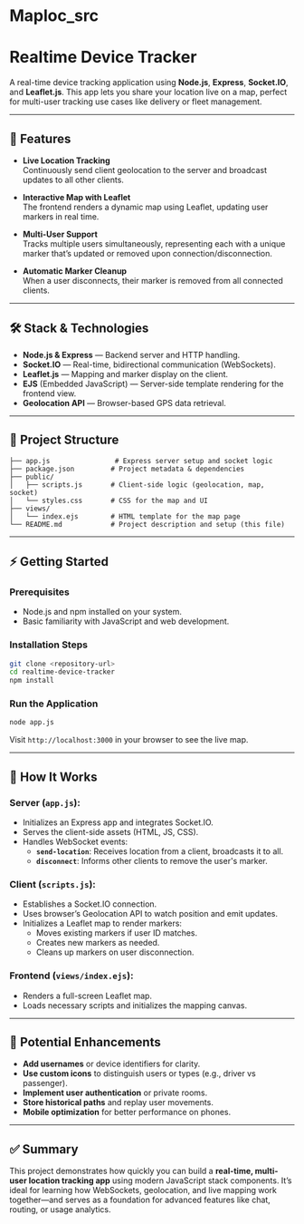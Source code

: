 # Maploc_src
# Realtime Device Tracker

A real-time device tracking application using **Node.js**, **Express**, **Socket.IO**, and **Leaflet.js**. This app lets you share your location live on a map, perfect for multi-user tracking use cases like delivery or fleet management.

---

## 🚀 Features

- **Live Location Tracking**  
  Continuously send client geolocation to the server and broadcast updates to all other clients.

- **Interactive Map with Leaflet**  
  The frontend renders a dynamic map using Leaflet, updating user markers in real time.

- **Multi-User Support**  
  Tracks multiple users simultaneously, representing each with a unique marker that’s updated or removed upon connection/disconnection.

- **Automatic Marker Cleanup**  
  When a user disconnects, their marker is removed from all connected clients.

---

## 🛠️ Stack & Technologies

- **Node.js & Express** — Backend server and HTTP handling.
- **Socket.IO** — Real-time, bidirectional communication (WebSockets).
- **Leaflet.js** — Mapping and marker display on the client.
- **EJS** (Embedded JavaScript) — Server-side template rendering for the frontend view.
- **Geolocation API** — Browser-based GPS data retrieval.

---

## 📂 Project Structure

```text
├── app.js                # Express server setup and socket logic
├── package.json         # Project metadata & dependencies
├── public/
│   ├── scripts.js       # Client-side logic (geolocation, map, socket)
│   └── styles.css       # CSS for the map and UI
├── views/
│   └── index.ejs        # HTML template for the map page
└── README.md            # Project description and setup (this file)
```

---

## ⚡ Getting Started

### Prerequisites
- Node.js and npm installed on your system.
- Basic familiarity with JavaScript and web development.

### Installation Steps
```bash
git clone <repository-url>
cd realtime-device-tracker
npm install
```

### Run the Application
```bash
node app.js
```

Visit `http://localhost:3000` in your browser to see the live map.

---

## 🔧 How It Works

### Server (`app.js`):
- Initializes an Express app and integrates Socket.IO.
- Serves the client-side assets (HTML, JS, CSS).
- Handles WebSocket events:
  - **`send-location`**: Receives location from a client, broadcasts it to all.
  - **`disconnect`**: Informs other clients to remove the user's marker.

### Client (`scripts.js`):
- Establishes a Socket.IO connection.
- Uses browser’s Geolocation API to watch position and emit updates.
- Initializes a Leaflet map to render markers:
  - Moves existing markers if user ID matches.
  - Creates new markers as needed.
  - Cleans up markers on user disconnection.

### Frontend (`views/index.ejs`):
- Renders a full-screen Leaflet map.
- Loads necessary scripts and initializes the mapping canvas.

---

## 🚀 Potential Enhancements

- **Add usernames** or device identifiers for clarity.
- **Use custom icons** to distinguish users or types (e.g., driver vs passenger).
- **Implement user authentication** or private rooms.
- **Store historical paths** and replay user movements.
- **Mobile optimization** for better performance on phones.

---

## ✅ Summary

This project demonstrates how quickly you can build a **real-time, multi-user location tracking app** using modern JavaScript stack components. It’s ideal for learning how WebSockets, geolocation, and live mapping work together—and serves as a foundation for advanced features like chat, routing, or usage analytics.
